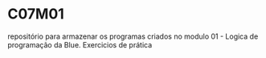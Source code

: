 # C07M01
repositório para armazenar os programas criados no modulo 01 - Logica de programação da Blue.
Exercicios de prática
